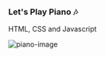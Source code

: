### Let's Play Piano :notes:

HTML, CSS and Javascript

![piano-image](https://user-images.githubusercontent.com/13468728/212978939-45fab8ed-3550-49fe-b2d6-8abe4adf0fc0.jpg)
